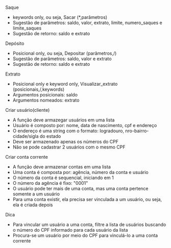 Saque

- keywords only, ou seja, Sacar (*,parâmetros) 
- Sugestão de parâmetros: saldo, valor, extrato, limite, numero_saques e limite_saques
- Sugestão de retorno: saldo e extrato

Depósito

- Posicional only, ou seja, Depositar (parâmetros,/)
- Sugestão de parâmetros: saldo, valor e extrato
- Sugestão de retorno: saldo e extrato

Extrato

- Posicional only e keyword only, Visualizar_extrato (posicionais,/,keywords)
- Argumentos posicionais: saldo
- Argumentos nomeados: extrato

Criar usuário(cliente)

- A função deve armazegar usuários em uma lista
- Usuário é composto por: nome, data de nascimento, cpf e endereço
- O endereço é uma string com o formato: logradouro, nro-bairro-cidade/sigla do estado
- Deve ser armazenado apenas os números do CPF
- Não se pode cadastrar 2 usuários com o mesmo CPF

Criar conta corrente

- A função deve armazenar contas em uma lista
- Uma conta é composta por: agência, número da conta e usuário
- O número da conta é sequencial, iniciando em 1
- O número da agência é fixo: "0001"
- O usuário pode ter mais de uma conta, mas uma conta pertence somente a um usuário
- Para uma conta existir, ela precisa ser vinculada a um usuário, ou seja, ela é criada depois

Dica

- Para vincular um usuário a uma conta, filtre a lista de usuários buscando o número do CPF informado para cada usuário da lista
- Procura-se um usuário por meio do CPF para vinculá-lo a uma conta corrente